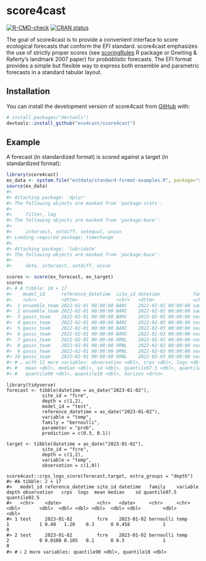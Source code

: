 
<!-- README.md is generated from README.Rmd. Please edit that file -->

# score4cast

<!-- badges: start -->

[![R-CMD-check](https://github.com/eco4cast/score4cast/workflows/R-CMD-check/badge.svg)](https://github.com/eco4cast/score4cast/actions)
[![CRAN
status](https://www.r-pkg.org/badges/version/score4cast)](https://CRAN.R-project.org/package=score4cast)
<!-- badges: end -->

The goal of score4cast is to provide a convenient interface to score
ecological forecasts that conform the EFI standard. score4cast
emphasizes the use of strictly proper scores (see [scoringRules]() R
package or Gneiting & Raferty’s landmark 2007 paper) for *probablistic*
forecasts. The EFI format provides a simple but flexible way to express
both ensemble and parametric forecasts in a standard tabular layout.

## Installation

You can install the development version of score4cast from
[GitHub](https://github.com/) with:

``` r
# install.packages("devtools")
devtools::install_github("eco4cast/score4cast")
```

## Example

A forecast (in standardized format) is scored against a target (in
standardized format):

``` r
library(score4cast)
ex_data <- system.file("extdata/standard-format-examples.R", package="score4cast")
source(ex_data)
#> 
#> Attaching package: 'dplyr'
#> The following objects are masked from 'package:stats':
#> 
#>     filter, lag
#> The following objects are masked from 'package:base':
#> 
#>     intersect, setdiff, setequal, union
#> Loading required package: timechange
#> 
#> Attaching package: 'lubridate'
#> The following objects are masked from 'package:base':
#> 
#>     date, intersect, setdiff, union

scores <- score(ex_forecast, ex_target)
scores
#> # A tibble: 10 × 17
#>    model_id      reference_datetime  site_id datetime            family variable
#>    <chr>         <dttm>              <chr>   <dttm>              <chr>  <chr>   
#>  1 ensemble_team 2022-02-01 00:00:00 BARC    2022-02-02 00:00:00 sample oxygen  
#>  2 ensemble_team 2022-02-01 00:00:00 BARC    2022-02-02 00:00:00 sample tempera…
#>  3 gauss_team    2022-02-01 00:00:00 BARC    2022-02-02 00:00:00 normal oxygen  
#>  4 gauss_team    2022-02-01 00:00:00 BARC    2022-02-02 00:00:00 normal tempera…
#>  5 gauss_team    2022-02-01 00:00:00 BARC    2022-02-03 00:00:00 normal oxygen  
#>  6 gauss_team    2022-02-01 00:00:00 BARC    2022-02-03 00:00:00 normal tempera…
#>  7 gauss_team    2022-02-01 00:00:00 ORNL    2022-02-02 00:00:00 normal oxygen  
#>  8 gauss_team    2022-02-01 00:00:00 ORNL    2022-02-02 00:00:00 normal tempera…
#>  9 gauss_team    2022-02-01 00:00:00 ORNL    2022-02-03 00:00:00 normal oxygen  
#> 10 gauss_team    2022-02-01 00:00:00 ORNL    2022-02-03 00:00:00 normal tempera…
#> # … with 11 more variables: observation <dbl>, crps <dbl>, logs <dbl>,
#> #   mean <dbl>, median <dbl>, sd <dbl>, quantile97.5 <dbl>, quantile02.5 <dbl>,
#> #   quantile90 <dbl>, quantile10 <dbl>, horizon <drtn>
```

```
library(tidyverse)
forecast <- tibble(datetime = as_date("2023-01-02"),
             site_id = "fcre",
             depth = c(1,2),
             model_id = "test",
             reference_datetime = as_date("2023-01-02"),
             variable = "temp",
             family = "bernoulli",
             parameter = "prob",
             prediction = c(0.3, 0.1))

target <- tibble(datetime = as_date("2023-01-02"),
             site_id = "fcre",
             depth = c(1,2),
             variable = "temp",
             observation = c(1,0))

score4cast::crps_logs_score(forecast,target, extra_groups = "depth")
#> #A tibble: 2 × 17
#>   model_id reference_datetime site_id datetime   family    variable depth observation   crps  logs  mean median    sd quantile97.5 quantile02.5
#>   <chr>    <date>             <chr>   <date>     <chr>     <chr>    <dbl>       <dbl>  <dbl> <dbl> <dbl>  <dbl> <dbl>        <dbl>        <dbl>
#> 1 test     2023-01-02         fcre    2023-01-02 bernoulli temp         1           1 0.49   1.20    0.3      0 0.458            1            0
#> 2 test     2023-01-02         fcre    2023-01-02 bernoulli temp         2           0 0.0100 0.105   0.1      0 0.3              1            0
#> # ℹ 2 more variables: quantile90 <dbl>, quantile10 <dbl>
```
